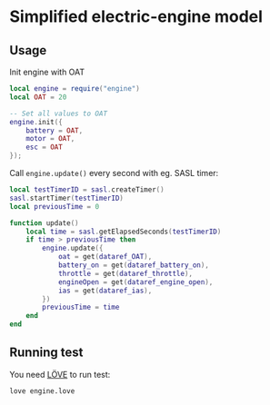 # Simplified electric-engine model

[Simplified electric-engine model]: https://github.com/ksgy/electric-engine-model/blob/master/eem.png "Simplified electric-engine model"

## Usage

Init engine with OAT
```lua
local engine = require("engine")
local OAT = 20

-- Set all values to OAT
engine.init({
    battery = OAT,
    motor = OAT,
    esc = OAT
});
```

Call `engine.update()` every second with eg. SASL timer:
```lua
local testTimerID = sasl.createTimer()
sasl.startTimer(testTimerID)
local previousTime = 0

function update()
    local time = sasl.getElapsedSeconds(testTimerID)
    if time > previousTime then
        engine.update({
            oat = get(dataref_OAT),
            battery_on = get(dataref_battery_on),
            throttle = get(dataref_throttle),
            engineOpen = get(dataref_engine_open),
            ias = get(dataref_ias),
        })   
        previousTime = time 
    end
end
```

## Running test
You need [LÖVE](https://love2d.org/) to run test:
```shell script
love engine.love
```
